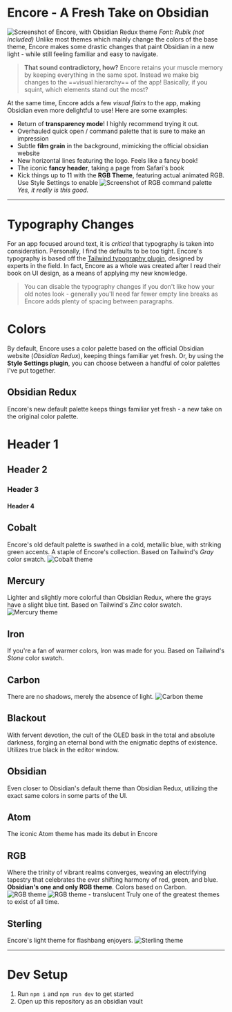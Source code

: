 # Encore - A Fresh Take on Obsidian
![Screenshot of Encore, with Obsidian Redux theme](images/preview-obsidian-redux.webp)
*Font: Rubik (not included)*
Unlike most themes which mainly change the colors of the base theme, Encore makes some drastic changes that paint Obsidian in a new light - while still feeling familiar and easy to navigate.
> **That sound contradictory, how?** Encore retains your muscle memory by keeping everything in the same spot. Instead we make big changes to the ==visual hierarchy== of the app! Basically, if you squint, which elements stand out the most?

At the same time, Encore adds a few *visual flairs* to the app, making Obsidian even more delightful to use! Here are some examples:
- Return of **transparency mode**! I highly recommend trying it out.
- Overhauled quick open / command palette that is sure to make an impression
- Subtle **film grain** in the background, mimicking the official obsidian website
- New horizontal lines featuring the logo. Feels like a fancy book!
- The iconic **fancy header**, taking a page from Safari's book
- Kick things up to 11 with the **RGB Theme**, featuring actual animated RGB. Use Style Settings to enable
![Screenshot of RGB command palette](images/preview-rgb-picker.webp)
*Yes, it really is this good.* 

---
# Typography Changes
For an app focused around text, it is *critical* that typography is taken into consideration. Personally, I find the defaults to be too tight. Encore's typography is based off the [Tailwind typography plugin](https://play.tailwindcss.com/uj1vGACRJA?layout=preview), designed by experts in the field. In fact, Encore as a whole was created after I read their book on UI design, as a means of applying my new knowledge.
> You can disable the typography changes if you don't like how your old notes look - generally you'll need far fewer empty line breaks as Encore adds plenty of spacing between paragraphs.
# Colors
By default, Encore uses a color palette based on the official Obsidian website (*Obsidian Redux*), keeping things familiar yet fresh. Or, by using the **Style Settings plugin**, you can choose between a handful of color palettes I've put together.
## Obsidian Redux
Encore's new default palette keeps things familiar yet fresh - a new take on the original color palette.

# Header 1
## Header 2
### Header 3
#### Header 4
## Cobalt
Encore's old default palette is swathed in a cold, metallic blue, with striking green accents. A staple of Encore's collection. Based on Tailwind's *Gray* color swatch.
![Cobalt theme](images/preview-encore.webp)
## Mercury
Lighter and slightly more colorful than Obsidian Redux, where the grays have a slight blue tint. Based on Tailwind's *Zinc* color swatch.
![Mercury theme](images/preview-encore-mercury.webp)
## Iron
If you're a fan of warmer colors, Iron was made for you. Based on Tailwind's *Stone* color swatch.
## Carbon
There are no shadows, merely the absence of light.
![Carbon theme](images/preview-encore-carbon.webp)
## Blackout
With fervent devotion, the cult of the OLED bask in the total and absolute darkness, forging an eternal bond with the enigmatic depths of existence. Utilizes true black in the editor window.
## Obsidian
Even closer to Obsidian's default theme than Obsidian Redux, utilizing the exact same colors in some parts of the UI.
## Atom
The iconic Atom theme has made its debut in Encore
## RGB
Where the trinity of vibrant realms converges, weaving an electrifying tapestry that celebrates the ever shifting harmony of red, green, and blue. **Obsidian's one and only RGB theme**. Colors based on Carbon.
![RGB theme](images/preview-encore-rgb.webp)
![RGB theme - translucent](images/preview-encore-rgb-translucent.webp)
Truly one of the greatest themes to exist of all time.
## Sterling
Encore's light theme for flashbang enjoyers.
![Sterling theme](images/preview-encore-sterling.webp)

---
# Dev Setup
1. Run `npm i` and `npm run dev` to get started
2. Open up this repository as an obsidian vault